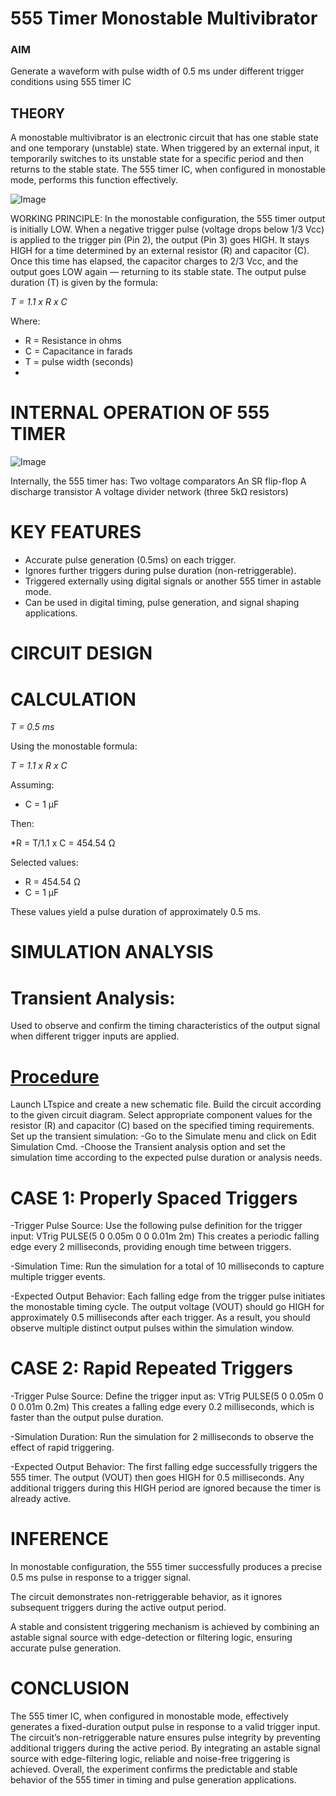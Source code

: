 # 555 Timer Monostable Multivibrator

### AIM
Generate a waveform with pulse width of 0.5 ms under different trigger conditions using 555 timer IC 

## THEORY
A monostable multivibrator is an electronic circuit that has one stable state and one temporary (unstable) state. When triggered by an external input, it temporarily switches to its unstable state for a specific period and then returns to the stable state. The 555 timer IC, when configured in monostable mode, performs this function effectively.

![Image](https://github.com/user-attachments/assets/3b35b10d-418d-45be-a8d8-ff8ca1d652b8)


WORKING PRINCIPLE:
In the monostable configuration, the 555 timer output is initially LOW.
When a negative trigger pulse (voltage drops below 1/3 Vcc) is applied to the trigger pin (Pin 2), the output (Pin 3) goes HIGH.
It stays HIGH for a time determined by an external resistor (R) and capacitor (C).
Once this time has elapsed, the capacitor charges to 2/3 Vcc, and the output goes LOW again — returning to its stable state.
The output pulse duration (T) is given by the formula:

*T = 1.1 x R x C*

Where:
- R = Resistance in ohms
- C = Capacitance in farads
- T = pulse width (seconds)
- 
# INTERNAL OPERATION OF 555 TIMER

![Image](https://github.com/user-attachments/assets/358610f8-de41-4207-af02-9abd2b0606da)


Internally, the 555 timer has:
 Two voltage comparators
 An SR flip-flop
 A discharge transistor
 A voltage divider network (three 5kΩ resistors)

# KEY FEATURES
- Accurate pulse generation (0.5ms) on each trigger.
- Ignores further triggers during pulse duration (non-retriggerable).
- Triggered externally using digital signals or another 555 timer in astable mode.
- Can be used in digital timing, pulse generation, and signal shaping applications.

# CIRCUIT DESIGN 





# CALCULATION

*T = 0.5 ms*

Using the monostable formula:

*T = 1.1 x R x C*

Assuming:
- C = 1 µF

Then:

*R = T/1.1 x C = 454.54 Ω

Selected values:
- R = 454.54 Ω
- C = 1 µF

These values yield a pulse duration of approximately 0.5 ms.

# SIMULATION ANALYSIS
# Transient Analysis:
Used to observe and confirm the timing characteristics of the output signal when different trigger inputs are applied.
# <ins>Procedure
Launch LTspice and create a new schematic file. Build the circuit according to the given circuit diagram.
Select appropriate component values for the resistor (R) and capacitor (C) based on the specified timing requirements.
Set up the transient simulation:
-Go to the Simulate menu and click on Edit Simulation Cmd.
-Choose the Transient analysis option and set the simulation time according to the expected pulse duration or analysis needs.

# CASE 1: Properly Spaced Triggers

-Trigger Pulse Source:
Use the following pulse definition for the trigger input:
VTrig PULSE(5 0 0.05m 0 0 0.01m 2m)
This creates a periodic falling edge every 2 milliseconds, providing enough time between triggers.

-Simulation Time:
Run the simulation for a total of 10 milliseconds to capture multiple trigger events.

-Expected Output Behavior:
 Each falling edge from the trigger pulse initiates the monostable timing cycle.
 The output voltage (VOUT) should go HIGH for approximately 0.5 milliseconds after each trigger.
 As a result, you should observe multiple distinct output pulses within the simulation window.
 
 # CASE 2: Rapid Repeated Triggers

-Trigger Pulse Source:
Define the trigger input as:
VTrig PULSE(5 0 0.05m 0 0 0.01m 0.2m)
This creates a falling edge every 0.2 milliseconds, which is faster than the output pulse duration.

-Simulation Duration:
Run the simulation for 2 milliseconds to observe the effect of rapid triggering.

-Expected Output Behavior:
 The first falling edge successfully triggers the 555 timer.
 The output (VOUT) then goes HIGH for 0.5 milliseconds.
 Any additional triggers during this HIGH period are ignored because the timer is already active.

 # INFERENCE

In monostable configuration, the 555 timer successfully produces a precise 0.5 ms pulse in response to a trigger signal.

The circuit demonstrates non-retriggerable behavior, as it ignores subsequent triggers during the active output period.

A stable and consistent triggering mechanism is achieved by combining an astable signal source with edge-detection or filtering logic, ensuring accurate pulse generation.

# CONCLUSION

The 555 timer IC, when configured in monostable mode, effectively generates a fixed-duration output pulse in response to a valid trigger input. The circuit’s non-retriggerable nature ensures pulse integrity by preventing additional triggers during the active period. By integrating an astable signal source with edge-filtering logic, reliable and noise-free triggering is achieved. Overall, the experiment confirms the predictable and stable behavior of the 555 timer in timing and pulse generation applications.







